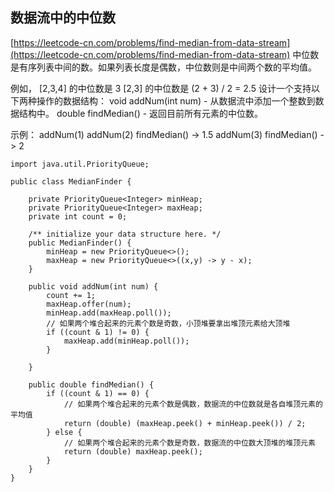 ## 数据流中的中位数
[https://leetcode-cn.com/problems/find-median-from-data-stream](https://leetcode-cn.com/problems/find-median-from-data-stream)
中位数是有序列表中间的数。如果列表长度是偶数，中位数则是中间两个数的平均值。

例如，
[2,3,4] 的中位数是 3
[2,3] 的中位数是 (2 + 3) / 2 = 2.5
设计一个支持以下两种操作的数据结构：
void addNum(int num) - 从数据流中添加一个整数到数据结构中。
double findMedian() - 返回目前所有元素的中位数。

示例：
addNum(1)
addNum(2)
findMedian() -> 1.5
addNum(3)
findMedian() -> 2

```
import java.util.PriorityQueue;

public class MedianFinder {

    private PriorityQueue<Integer> minHeap;
    private PriorityQueue<Integer> maxHeap;
    private int count = 0;

    /** initialize your data structure here. */
    public MedianFinder() {
        minHeap = new PriorityQueue<>();
        maxHeap = new PriorityQueue<>((x,y) -> y - x);
    }

    public void addNum(int num) {
        count += 1;
        maxHeap.offer(num);
        minHeap.add(maxHeap.poll());
        // 如果两个堆合起来的元素个数是奇数，小顶堆要拿出堆顶元素给大顶堆
        if ((count & 1) != 0) {
            maxHeap.add(minHeap.poll());
        }

    }

    public double findMedian() {
        if ((count & 1) == 0) {
            // 如果两个堆合起来的元素个数是偶数，数据流的中位数就是各自堆顶元素的平均值
            return (double) (maxHeap.peek() + minHeap.peek()) / 2;
        } else {
            // 如果两个堆合起来的元素个数是奇数，数据流的中位数大顶堆的堆顶元素
            return (double) maxHeap.peek();
        }
    }
}
```
